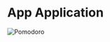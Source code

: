 # App Application 

![Pomodoro](https://github.com/LeeGeonwoo22/FlutterPomodoro2/assets/71261997/85693596-3afa-4be7-ae61-066c63e24f70)
